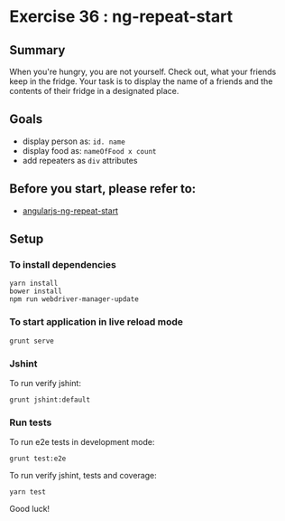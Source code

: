 # Exercise 36 : ng-repeat-start

## Summary
When you're hungry, you are not yourself. Check out, what your friends keep in the fridge. Your task is to display the name of a friends and the contents of their fridge in a designated place.

## Goals
* display person as: `id. name` 
* display food as: `nameOfFood x count` 
* add repeaters as `div` attributes

## Before you start, please refer to:
* [angularjs-ng-repeat-start](https://egghead.io/lessons/angularjs-ng-repeat-start)

## Setup

### To install dependencies

    yarn install
    bower install
    npm run webdriver-manager-update

### To start application in live reload mode

    grunt serve
    
### Jshint
To run verify jshint:
    
    grunt jshint:default

### Run tests

To run e2e tests in development mode:

    grunt test:e2e

To run verify jshint, tests and coverage:

    yarn test


Good luck!

